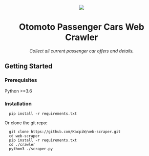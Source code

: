 <p align="center">
  <img src="https://brandbook.otomoto.pl/wp-content/uploads/2019/09/otomoto_logo_prime-2.png">
</p>

<h1 align="center">Otomoto Passenger Cars Web Crawler</h1>

<p align="center"><i>Collect all current passenger car offers and details.</i></p>

## Getting Started

### Prerequisites

Python >=3.6

### Installation

```console
  pip install -r requirements.txt
```

Or clone the git repo:

```console
  git clone https://github.com/KacpiW/web-scraper.git
  cd web-scraper
  pip install -r requirements.txt
  cd ./crawler
  python3 ./scraper.py
```

